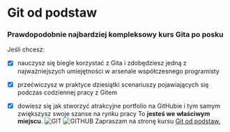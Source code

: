 # Git od podstaw
### Prawdopodobnie najbardziej kompleksowy kurs Gita po posku
Jeśli chcesz:
 - [x] nauczysz się biegle korzystać z Gita i zdobędziesz jedną z najważniejszych umiejętności w arsenale współczesnego programisty
- [x] przećwiczysz w praktyce dziesiątki scenariuszy pojawiających się podczas codziennej pracy z Gitem
- [x] dowiesz się jak stworzyć atrakcyjne portfolio na GitHubie i tym samym zwiększysz swoje szanse na rynku pracy
To **jesteś we właściwym miejscu**.
![GIT](https://img.shields.io/badge/Git-F05032.svg?style=for-the-badge&logo=Git&logoColor=white) ![GITHUB](https://img.shields.io/badge/GitHub-181717.svg?style=for-the-badge&logo=GitHub&logoColor=white)
Zapraszam na stronę kursu [Git od podstaw.](https://www.programujodpodstaw.pl/kursy/git-od-podstaw/)












<!--
**bartoszjedrej1985/bartoszjedrej1985** is a ✨ _special_ ✨ repository because its `README.md` (this file) appears on your GitHub profile.

Here are some ideas to get you started:

- 🔭 I’m currently working on ...
- 🌱 I’m currently learning ...
- 👯 I’m looking to collaborate on ...
- 🤔 I’m looking for help with ...
- 💬 Ask me about ...
- 📫 How to reach me: ...
- 😄 Pronouns: ...
- ⚡ Fun fact: ...
-->
